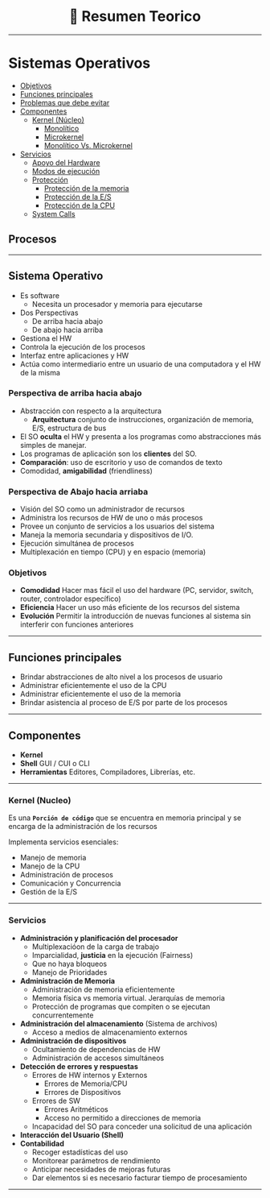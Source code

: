 <h1 align="center"> 🐧 Resumen Teorico</h1>

---

# Sistemas Operativos

- [Objetivos](#sistema-operativo)
- [Funciones principales]()
- [Problemas que debe evitar]()
- [Componentes]()
  - [Kernel (Núcleo)]()
    - [Monolítico]()
    - [Microkernel]()
    - [Monolítico Vs. Microkernel]()
- [Servicios]()
  - [Apoyo del Hardware]()
  - [Modos de ejecución]()
  - [Protección]()
    - [Protección de la memoria]()
    - [Protección de la E/S]()
    - [Protección de la CPU]()
  - [System Calls]()

## Procesos

---

## Sistema Operativo
- Es software
  - Necesita un procesador y memoria para ejecutarse
- Dos Perspectivas
  - De arriba hacia abajo
  - De abajo hacia arriba
- Gestiona el HW
- Controla la ejecución de los procesos
- Interfaz entre aplicaciones y HW
- Actúa como intermediario entre un usuario de una computadora y el HW de la misma

### Perspectiva de arriba hacia abajo
- Abstracción con respecto a la arquitectura
  - **Arquitectura** conjunto de instrucciones, organización de memoria, E/S, estructura de bus
- El SO **oculta** el HW y presenta a los programas como abstracciones más simples de manejar.
- Los programas de aplicación son los **clientes** del SO.
- **Comparación**: uso de escritorio y uso de comandos de texto
- Comodidad, **amigabilidad** (friendliness)

### Perspectiva de Abajo hacia arriaba
- Visión del SO como un administrador de recursos
- Administra los recursos de HW de uno o más procesos
- Provee un conjunto de servicios a los usuarios del sistema
- Maneja la memoria secundaria y dispositivos de I/O.
- Ejecución simultánea de procesos
- Multiplexación en tiempo (CPU) y en espacio (memoria)

### Objetivos 
- **Comodidad** Hacer mas fácil el uso del hardware (PC, servidor, switch, router, controlador específico)
- **Eficiencia** Hacer un uso más eficiente de los recursos del sistema
- **Evolución** Permitir la introducción de nuevas funciones al sistema sin interferir con funciones anteriores

---

## Funciones principales
- Brindar abstracciones de alto nivel a  los procesos de usuario
- Administrar eficientemente el uso de  la CPU
- Administrar eficientemente el uso de la memoria
- Brindar asistencia al proceso de E/S por parte de los procesos

---

## Componentes
- **Kernel**
- **Shell** GUI / CUI o CLI
- **Herramientas** Editores, Compiladores, Librerías, etc.

---

### Kernel (Nucleo)

Es una **`Porción de código`** que se encuentra en memoria principal y se encarga de la administración de los recursos

Implementa servicios esenciales:
- Manejo de memoria 
- Manejo de la CPU
- Administración de procesos
- Comunicación y Concurrencia
- Gestión de la E/S

---

### Servicios

- **Administración y planificación del procesador**
  - Multiplexacióon de la carga de trabajo
  - Imparcialidad, **justicia** en la ejecución (Fairness) 
  - Que no haya bloqueos
  - Manejo de Prioridades
- **Administración de Memoria**
  - Administración de memoria  eficientemente
  - Memoria física vs memoria virtual. Jerarquías de memoria
  - Protección de programas que compiten o se ejecutan concurrentemente
- **Administración del almacenamiento** (Sistema de archivos)
  - Acceso a medios de almacenamiento externos 
- **Administración de dispositivos**
  - Ocultamiento de dependencias de HW
  - Administración  de accesos simultáneos
- **Detección de errores y respuestas**
  - Errores de HW internos y Externos
    - Errores de Memoria/CPU
    - Errores de Dispositivos
  - Errores de SW
    - Errores Aritméticos
    - Acceso no permitido a direcciones de memoria
  - Incapacidad del SO para conceder una solicitud de una aplicación
- **Interacción del Usuario (Shell)**
- **Contabilidad**
  - Recoger estadísticas del uso
  - Monitorear parámetros de rendimiento
  - Anticipar necesidades de mejoras futuras
  - Dar elementos si es necesario facturar  tiempo de procesamiento

---


